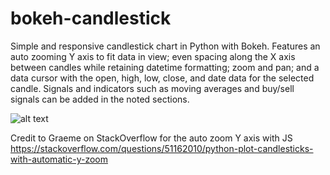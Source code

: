 # bokeh-candlestick
Simple and responsive candlestick chart in Python with Bokeh. Features an auto zooming Y axis to fit data in view; even spacing along the X axis between candles while retaining datetime formatting; zoom and pan; and a data cursor with the open, high, low, close, and date data for the selected candle. Signals and indicators such as moving averages and buy/sell signals can be added in the noted sections.

![alt text](https://i.imgur.com/q4lZ6wE.png)

Credit to Graeme on StackOverflow for the auto zoom Y axis with JS https://stackoverflow.com/questions/51162010/python-plot-candlesticks-with-automatic-y-zoom
